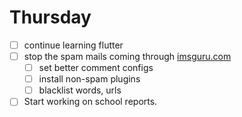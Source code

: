 # Thursday

- [ ] continue learning flutter
- [ ] stop the spam mails coming through [imsguru.com](http://imsguru.com/)
    - [ ] set better comment configs
    - [ ] install non-spam plugins
    - [ ] blacklist words, urls 
- [ ] Start working on school reports.
